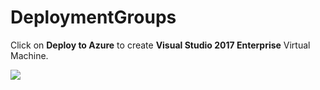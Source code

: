 # DeploymentGroups

Click on **Deploy to Azure** to create **Visual Studio 2017 Enterprise** Virtual Machine.

<a href="https://portal.azure.com/#create/Microsoft.Template/uri/https%3A%2F%2Fraw.githubusercontent.com%2FSrivatsaMarichi%2Fvscode%2Fmaster%2Ftemplate.json" target="_blank">
    <img src="http://azuredeploy.net/deploybutton.png"/>
    </a>
